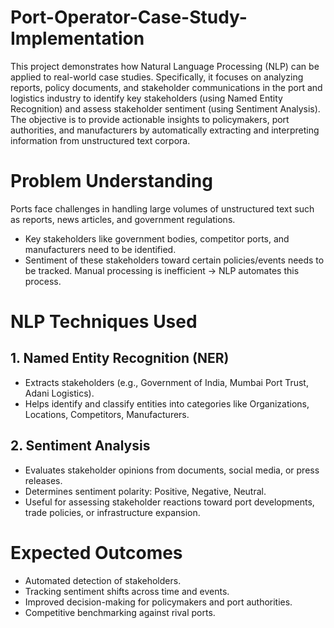 # Port-Operator-Case-Study-Implementation
This project demonstrates how Natural Language Processing (NLP) can be applied to real-world case studies. Specifically, it focuses on analyzing reports, policy documents, and stakeholder communications in the port and logistics industry to identify key stakeholders (using Named Entity Recognition) and assess stakeholder sentiment (using Sentiment Analysis).
The objective is to provide actionable insights to policymakers, port authorities, and manufacturers by automatically extracting and interpreting information from unstructured text corpora.

# Problem Understanding

Ports face challenges in handling large volumes of unstructured text such as reports, news articles, and government regulations.
* Key stakeholders like government bodies, competitor ports, and manufacturers need to be identified.
* Sentiment of these stakeholders toward certain policies/events needs to be tracked.
Manual processing is inefficient → NLP automates this process.

# NLP Techniques Used
## 1. Named Entity Recognition (NER)
* Extracts stakeholders (e.g., Government of India, Mumbai Port Trust, Adani Logistics).
* Helps identify and classify entities into categories like Organizations, Locations, Competitors, Manufacturers.
## 2. Sentiment Analysis
* Evaluates stakeholder opinions from documents, social media, or press releases.
* Determines sentiment polarity: Positive, Negative, Neutral.
* Useful for assessing stakeholder reactions toward port developments, trade policies, or infrastructure expansion.


# Expected Outcomes
* Automated detection of stakeholders.
* Tracking sentiment shifts across time and events.
* Improved decision-making for policymakers and port authorities.
* Competitive benchmarking against rival ports.

